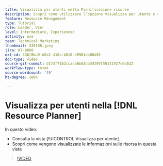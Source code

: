 ```yaml
---
title: Visualizza per utenti nella Pianificazione risorse
description: Scopri come utilizzare l’opzione Visualizza per utente e come vengono visualizzate le informazioni sulla risorsa in questa vista.
feature: Resource Management
type: Tutorial
role: Leader, User
level: Intermediate, Experienced
activity: use
team: Technical Marketing
thumbnail: 335168.jpeg
jira: KT-8880
exl-id: 336f8ba9-d8d2-410a-b010-49981db00d89
doc-type: video
source-git-commit: d17df7162ccaab6b62db34209f50131927c0a532
workflow-type: tm+mt
source-wordcount: '49'
ht-degree: 100%

---
```


# Visualizza per utenti nella [!DNL Resource Planner]

In questo video:

* Consulta la vista [!UICONTROL Visualizza per utente].
* Scopri come vengono visualizzate le informazioni sulle risorsa in questa vista


>[!VIDEO](https://video.tv.adobe.com/v/3443814/?quality=12&learn=on&enablevpops&captions=ita)
